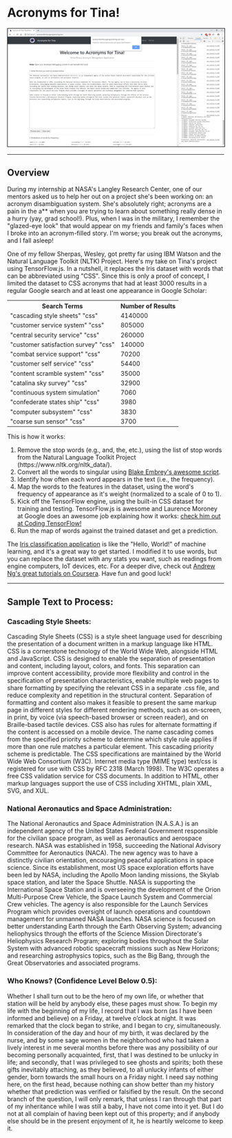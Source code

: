 # Acronyms for Tina!
<img src="image00.png" alt="" style="border: 1px solid black;" />
<hr>
<h2>Overview</h2>
<p>During my internship at NASA's Langley Research Center, one of our mentors asked us to help her out on a project she's been working on: an acronym disambiguation system. She's absolutely right; acronyms are a pain in the a** when you are trying to learn about something really dense in a hurry (yay, grad school!). Plus, when I was in the military, I remember the "glazed-eye look" that would appear on my friends and family's faces when I broke into an acronym-filled story. I'm worse; you break out the acronyms, and I fall asleep!</p>
<p>One of my fellow Sherpas, Wesley, got pretty far using IBM Watson and the Natural Language Toolkit (NLTK) Project. Here's my take on Tina's project using TensorFlow.js. In a nutshell, it replaces the Iris dataset with words that can be abbreviated using "CSS". Since this is only a proof of concept, I limited the dataset to CSS acronyms that had at least 3000 results in a regular Google search and at least one appearance in Google Scholar:</p>
<div style="margin: auto;">
<table>
<tr><th>Search Terms</th><th>Number of Results</th></tr>
<tr><td>"cascading style sheets" "css"</td><td>4140000</td></tr>
<tr><td>"customer service system" "css"</td><td>805000</td></tr>
<tr><td>"central security service" "css"</td><td>260000</td></tr>
<tr><td>"customer satisfaction survey" "css"</td><td>140000</td></tr>
<tr><td>"combat service support" "css"</td><td>70200</td></tr>
<tr><td>"customer self service" "css"</td><td>54400</td></tr>
<tr><td>"content scramble system" "css"</td><td>35000</td></tr>
<tr><td>"catalina sky survey" "css"</td><td>32900</td></tr>
<tr><td>"continuous system simulation"</td><td>7060</td></tr>
<tr><td>"confederate states ship" "css"</td><td>3980</td></tr>
<tr><td>"computer subsystem" "css"</td><td>3830</td></tr>
<tr><td>"coarse sun sensor" "css"</td><td>3700</td></tr>
</table>
</div>
<p>This is how it works:</p>
<ol>
<li>Remove the stop words (e.g., and, the, etc.), using the list of stop words from the Natural Language Toolkit Project (https://www.nltk.org/nltk_data/).</li>
<li>Convert all the words to singular using <a href="https://github.com/blakeembrey/pluralize" title="Pluralize" target="_blank">Blake Embrey's awesome script</a>.</li>
<li>Identify how often each word appears in the text (i.e., the frequency).</li>
<li>Map the words to the features in the dataset, using the word's frequency of appearance as it's weight (normalized to a scale of 0 to 1).</li>
<li>Kick off the TensorFlow engine, using the built-in CSS dataset for training and testing. TensorFlow.js is awesome and Laurence Moroney at Google does an awesome job explaining how it works: <a href="https://www.youtube.com/playlist?list=PLQY2H8rRoyvwLbzbnKJ59NkZvQAW9wLbx" title="Coding TensorFlow" target="_blank">check him out at Coding TensorFlow!</a></li>
<li>Run the map of words against the trained dataset and get a prediction.</li>
</ol>
<p>The <a href="https://github.com/tensorflow/tfjs-examples/tree/master/iris" title="Iris classification application" target="_blank">Iris classification application</a> is like the "Hello, World!" of machine learning, and it's a great way to get started. I modified it to use words, but you can replace the dataset with any stats you want, such as readings from engine computers, IoT devices, etc. For a deeper dive, check out <a href="https://www.coursera.org/learn/machine-learning" title="Coursera: Machine Learning" target="_blank"> Andrew Ng's great tutorials on Coursera</a>. Have fun and good luck!</p>
<hr>
<h2>Sample Text to Process:</h2>
<h3>Cascading Style Sheets:</h3>
<p>Cascading Style Sheets (CSS) is a style sheet language used for describing the presentation of a document written in a markup language like HTML. CSS is a cornerstone technology of the World Wide Web, alongside HTML and JavaScript. CSS is designed to enable the separation of presentation and content, including layout, colors, and fonts. This separation can improve content accessibility, provide more flexibility and control in the specification of presentation characteristics, enable multiple web pages to share formatting by specifying the relevant CSS in a separate .css file, and reduce complexity and repetition in the structural content. Separation of formatting and content also makes it feasible to present the same markup page in different styles for different rendering methods, such as on-screen, in print, by voice (via speech-based browser or screen reader), and on Braille-based tactile devices. CSS also has rules for alternate formatting if the content is accessed on a mobile device. The name cascading comes from the specified priority scheme to determine which style rule applies if more than one rule matches a particular element. This cascading priority scheme is predictable. The CSS specifications are maintained by the World Wide Web Consortium (W3C). Internet media type (MIME type) text/css is registered for use with CSS by RFC 2318 (March 1998). The W3C operates a free CSS validation service for CSS documents. In addition to HTML, other markup languages support the use of CSS including XHTML, plain XML, SVG, and XUL.</p>
<h3>National Aeronautics and Space Administration:</h3>
<p>The National Aeronautics and Space Administration (N.A.S.A.) is an independent agency of the United States Federal Government responsible for the civilian space program, as well as aeronautics and aerospace research. NASA was established in 1958, succeeding the National Advisory Committee for Aeronautics (NACA). The new agency was to have a distinctly civilian orientation, encouraging peaceful applications in space science. Since its establishment, most US space exploration efforts have been led by NASA, including the Apollo Moon landing missions, the Skylab space station, and later the Space Shuttle. NASA is supporting the International Space Station and is overseeing the development of the Orion Multi-Purpose Crew Vehicle, the Space Launch System and Commercial Crew vehicles. The agency is also responsible for the Launch Services Program which provides oversight of launch operations and countdown management for unmanned NASA launches. NASA science is focused on better understanding Earth through the Earth Observing System; advancing heliophysics through the efforts of the Science Mission Directorate's Heliophysics Research Program; exploring bodies throughout the Solar System with advanced robotic spacecraft missions such as New Horizons; and researching astrophysics topics, such as the Big Bang, through the Great Observatories and associated programs.</p>
<h3>Who Knows? (Confidence Level Below 0.5):</h3>
<p>Whether I shall turn out to be the hero of my own life, or whether that station will be held by anybody else, these pages must show. To begin my life with the beginning of my life, I record that I was born (as I have been informed and believe) on a Friday, at twelve o’clock at night. It was remarked that the clock began to strike, and I began to cry, simultaneously. In consideration of the day and hour of my birth, it was declared by the nurse, and by some sage women in the neighborhood who had taken a lively interest in me several months before there was any possibility of our becoming personally acquainted, first, that I was destined to be unlucky in life; and secondly, that I was privileged to see ghosts and spirits; both these gifts inevitably attaching, as they believed, to all unlucky infants of either gender, born towards the small hours on a Friday night. I need say nothing here, on the first head, because nothing can show better than my history whether that prediction was verified or falsified by the result. On the second branch of the question, I will only remark, that unless I ran through that part of my inheritance while I was still a baby, I have not come into it yet. But I do not at all complain of having been kept out of this property; and if anybody else should be in the present enjoyment of it, he is heartily welcome to keep it.</p>
